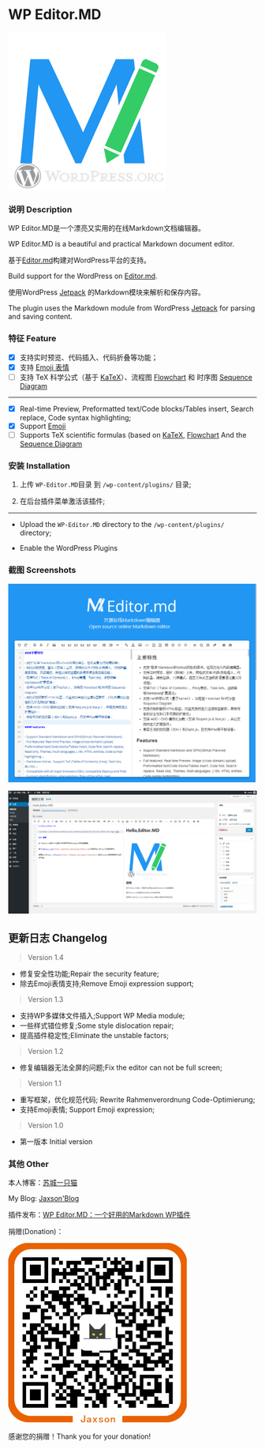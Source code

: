 # WP Editor.MD

![](./screenshot-1.jpg)

### 说明 Description

WP Editor.MD是一个漂亮又实用的在线Markdown文档编辑器。

WP Editor.MD is a beautiful and practical Markdown document editor.

基于[Editor.md](https://github.com/pandao/editor.md)构建对WordPress平台的支持。

Build support for the WordPress on [Editor.md](https://github.com/pandao/editor.md).

使用WordPress [Jetpack](http://jetpack.me) 的Markdown模块来解析和保存内容。

The plugin uses the Markdown module from WordPress [Jetpack](http://jetpack.me) for parsing and saving content.

### 特征 Feature

 - [x] 支持实时预览、代码插入、代码折叠等功能；
 - [x] 支持 [Emoji 表情](http://www.emoji-cheat-sheet.com/)
 - [ ] 支持 TeX 科学公式（基于 [KaTeX](http://khan.github.io/KaTeX/)）、流程图 [Flowchart](https://pandao.github.io/editor.md/examples/flowchart.html) 和 时序图 [Sequence Diagram](https://pandao.github.io/editor.md/examples/sequence-diagram.html)

---

 - [x] Real-time Preview, Preformatted text/Code blocks/Tables insert, Search replace, Code syntax highlighting;
 - [x] Support [Emoji](http://www.emoji-cheat-sheet.com/)
 - [ ] Supports TeX scientific formulas (based on [KaTeX](http://khan.github.io/KaTeX/), [Flowchart](https://pandao.github.io/editor.md/examples/flowchart.html ) And the [Sequence Diagram](https://pandao.github.io/editor.md/examples/sequence-diagram.html)
 
### 安装 Installation

1. 上传 `WP-Editor.MD`目录 到 `/wp-content/plugins/` 目录;

1. 在后台插件菜单激活该插件;

---

- Upload the `WP-Editor.MD` directory to the `/wp-content/plugins/` directory;

- Enable the WordPress Plugins

### 截图 Screenshots

![](./screenshot-2.jpg)

![](./screenshot-3.jpg)

## 更新日志 Changelog

> Version 1.4

* 修复安全性功能;Repair the security feature;
* 除去Emoji表情支持;Remove Emoji expression support;

> Version 1.3

* 支持WP多媒体文件插入;Support WP Media module;
* 一些样式错位修复;Some style dislocation repair;
* 提高插件稳定性;Eliminate the unstable factors;

> Version 1.2

* 修复编辑器无法全屏的问题;Fix the editor can not be full screen;

> Version 1.1

* 重写框架，优化规范代码; Rewrite Rahmenverordnung Code-Optimierung;
* 支持Emoji表情; Support Emoji expression;

> Version 1.0

* 第一版本 Initial version

### 其他 Other

本人博客：[苏城一只猫](https://iiong.com)

My Blog: [Jaxson'Blog](https://iiong.com)

插件发布：[WP Editor.MD：一个好用的Markdown WP插件](https://iiong.com/wordpress-plugins-wp-editormd.html)

捐赠(Donation)：

![捐赠](./images/AliPay.png)

感谢您的捐赠！Thank you for your donation!

